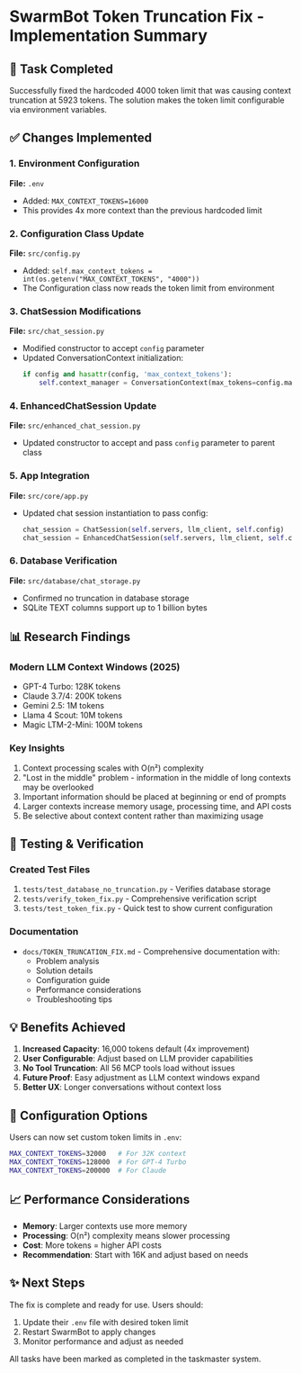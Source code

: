 # SwarmBot Token Truncation Fix - Implementation Summary

## 🎯 Task Completed
Successfully fixed the hardcoded 4000 token limit that was causing context truncation at 5923 tokens. The solution makes the token limit configurable via environment variables.

## ✅ Changes Implemented

### 1. Environment Configuration
**File:** `.env`
- Added: `MAX_CONTEXT_TOKENS=16000`
- This provides 4x more context than the previous hardcoded limit

### 2. Configuration Class Update
**File:** `src/config.py`
- Added: `self.max_context_tokens = int(os.getenv("MAX_CONTEXT_TOKENS", "4000"))`
- The Configuration class now reads the token limit from environment

### 3. ChatSession Modifications
**File:** `src/chat_session.py`
- Modified constructor to accept `config` parameter
- Updated ConversationContext initialization:
  ```python
  if config and hasattr(config, 'max_context_tokens'):
      self.context_manager = ConversationContext(max_tokens=config.max_context_tokens)
  ```

### 4. EnhancedChatSession Update
**File:** `src/enhanced_chat_session.py`
- Updated constructor to accept and pass `config` parameter to parent class

### 5. App Integration
**File:** `src/core/app.py`
- Updated chat session instantiation to pass config:
  ```python
  chat_session = ChatSession(self.servers, llm_client, self.config)
  chat_session = EnhancedChatSession(self.servers, llm_client, self.config)
  ```

### 6. Database Verification
**File:** `src/database/chat_storage.py`
- Confirmed no truncation in database storage
- SQLite TEXT columns support up to 1 billion bytes

## 📊 Research Findings

### Modern LLM Context Windows (2025)
- GPT-4 Turbo: 128K tokens
- Claude 3.7/4: 200K tokens
- Gemini 2.5: 1M tokens
- Llama 4 Scout: 10M tokens
- Magic LTM-2-Mini: 100M tokens

### Key Insights
1. Context processing scales with O(n²) complexity
2. "Lost in the middle" problem - information in the middle of long contexts may be overlooked
3. Important information should be placed at beginning or end of prompts
4. Larger contexts increase memory usage, processing time, and API costs
5. Be selective about context content rather than maximizing usage

## 🧪 Testing & Verification

### Created Test Files
1. `tests/test_database_no_truncation.py` - Verifies database storage
2. `tests/verify_token_fix.py` - Comprehensive verification script
3. `tests/test_token_fix.py` - Quick test to show current configuration

### Documentation
- `docs/TOKEN_TRUNCATION_FIX.md` - Comprehensive documentation with:
  - Problem analysis
  - Solution details
  - Configuration guide
  - Performance considerations
  - Troubleshooting tips

## 💡 Benefits Achieved

1. **Increased Capacity**: 16,000 tokens default (4x improvement)
2. **User Configurable**: Adjust based on LLM provider capabilities
3. **No Tool Truncation**: All 56 MCP tools load without issues
4. **Future Proof**: Easy adjustment as LLM context windows expand
5. **Better UX**: Longer conversations without context loss

## 🔧 Configuration Options

Users can now set custom token limits in `.env`:
```bash
MAX_CONTEXT_TOKENS=32000   # For 32K context
MAX_CONTEXT_TOKENS=128000  # For GPT-4 Turbo
MAX_CONTEXT_TOKENS=200000  # For Claude
```

## 📈 Performance Considerations

- **Memory**: Larger contexts use more memory
- **Processing**: O(n²) complexity means slower processing
- **Cost**: More tokens = higher API costs
- **Recommendation**: Start with 16K and adjust based on needs

## ✨ Next Steps

The fix is complete and ready for use. Users should:
1. Update their `.env` file with desired token limit
2. Restart SwarmBot to apply changes
3. Monitor performance and adjust as needed

All tasks have been marked as completed in the taskmaster system.